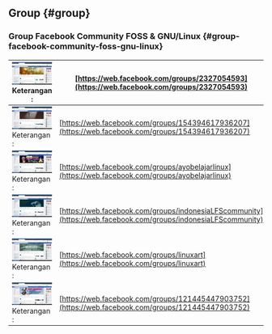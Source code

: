 ## Group {#group}

### Group Facebook Community FOSS &amp; GNU/Linux {#group-facebook-community-foss-gnu-linux}

| ![](../assets/image161.png)Keterangan : | [https://web.facebook.com/groups/2327054593](https://web.facebook.com/groups/2327054593) |
| --- | --- |
| ![](../assets/image162.png)Keterangan : | [https://web.facebook.com/groups/154394617936207](https://web.facebook.com/groups/154394617936207) |
| ![](../assets/image163.png)Keterangan : | [https://web.facebook.com/groups/ayobelajarlinux](https://web.facebook.com/groups/ayobelajarlinux) |
| ![](../assets/image164.png)Keterangan : | [https://web.facebook.com/groups/indonesiaLFScommunity](https://web.facebook.com/groups/indonesiaLFScommunity) |
| ![](../assets/image165.png)Keterangan : | [https://web.facebook.com/groups/linuxart](https://web.facebook.com/groups/linuxart) |
| ![](../assets/image166.png)Keterangan : | [https://web.facebook.com/groups/121445447903752](https://web.facebook.com/groups/121445447903752) |